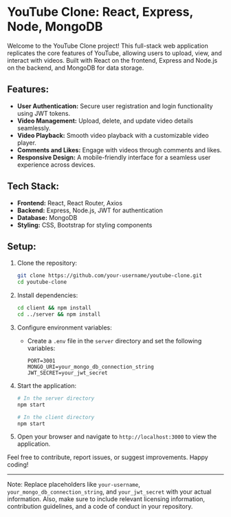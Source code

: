 
# YouTube Clone: React, Express, Node, MongoDB

Welcome to the YouTube Clone project! This full-stack web application replicates the core features of YouTube, allowing users to upload, view, and interact with videos. Built with React on the frontend, Express and Node.js on the backend, and MongoDB for data storage.

## Features:

- **User Authentication:** Secure user registration and login functionality using JWT tokens.
- **Video Management:** Upload, delete, and update video details seamlessly.
- **Video Playback:** Smooth video playback with a customizable video player.
- **Comments and Likes:** Engage with videos through comments and likes.
- **Responsive Design:** A mobile-friendly interface for a seamless user experience across devices.

## Tech Stack:

- **Frontend:** React, React Router, Axios
- **Backend:** Express, Node.js, JWT for authentication
- **Database:** MongoDB
- **Styling:** CSS, Bootstrap for styling components

## Setup:

1. Clone the repository:

   ```bash
   git clone https://github.com/your-username/youtube-clone.git
   cd youtube-clone
   ```

2. Install dependencies:

   ```bash
   cd client && npm install
   cd ../server && npm install
   ```

3. Configure environment variables:

   - Create a `.env` file in the `server` directory and set the following variables:

     ```
     PORT=3001
     MONGO_URI=your_mongo_db_connection_string
     JWT_SECRET=your_jwt_secret
     ```

4. Start the application:

   ```bash
   # In the server directory
   npm start

   # In the client directory
   npm start
   ```

5. Open your browser and navigate to `http://localhost:3000` to view the application.

Feel free to contribute, report issues, or suggest improvements. Happy coding!

---

Note: Replace placeholders like `your-username`, `your_mongo_db_connection_string`, and `your_jwt_secret` with your actual information. Also, make sure to include relevant licensing information, contribution guidelines, and a code of conduct in your repository.
